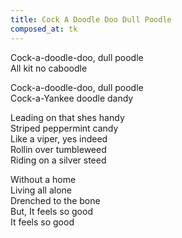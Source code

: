 ```yaml
---
title: Cock A Doodle Doo Dull Poodle
composed_at: tk
---
```


Cock-a-doodle-doo, dull poodle  
All kit no caboodle  

Cock-a-doodle-doo, dull poodle  
Cock-a-Yankee doodle dandy  

Leading on that shes handy  
Striped peppermint candy  
Like a viper, yes indeed  
Rollin over tumbleweed  
Riding on a silver steed  

Without a home  
Living all alone  
Drenched to the bone  
But, It feels so good  
It feels so good  
